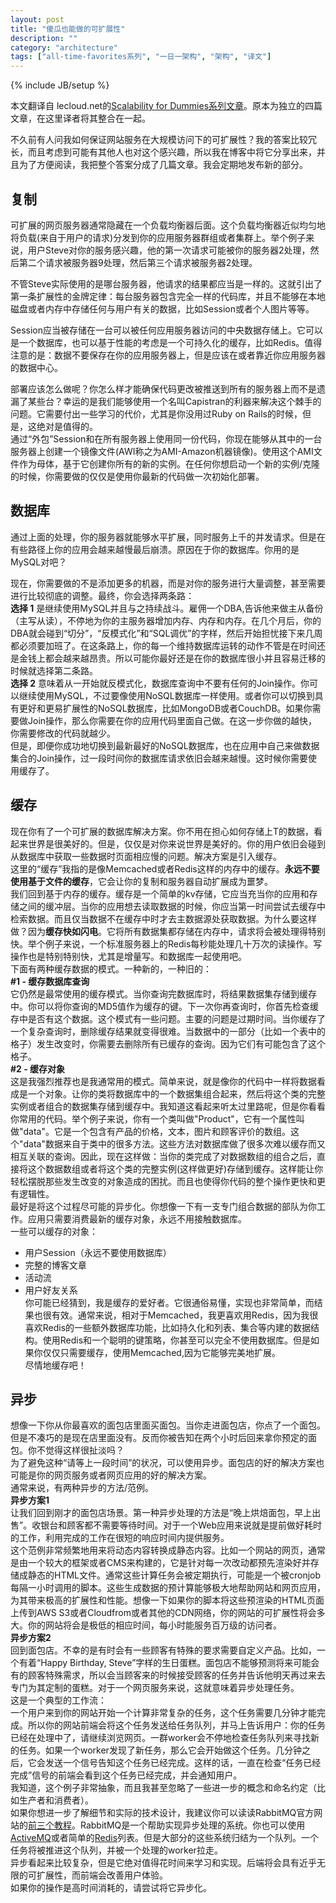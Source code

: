 ```yaml
---
layout: post
title: "傻瓜也能做的可扩展性"
description: ""
category: "architecture"
tags: ["all-time-favorites系列", "一日一架构", "架构", "译文"]
---
```

{% include JB/setup %}

本文翻译自 lecloud.net的[Scalability for Dummies系列文章](http://www.lecloud.net/search/scalability)。原本为独立的四篇文章，在这里译者将其整合在一起。  

不久前有人问我如何保证网站服务在大规模访问下的可扩展性？我的答案比较冗长，而且考虑到可能有其他人也对这个感兴趣，所以我在博客中将它分享出来，并且为了方便阅读，我把整个答案分成了几篇文章。我会定期地发布新的部分。  

## 复制
可扩展的网页服务器通常隐藏在一个负载均衡器后面。这个负载均衡器近似均匀地将负载(来自于用户的请求)分发到你的应用服务器群组或者集群上。举个例子来说，用户Steve对你的服务感兴趣，他的第一次请求可能被你的服务器2处理，然后第二个请求被服务器9处理，然后第三个请求被服务器2处理。  

不管Steve实际使用的是哪台服务器，他请求的结果都应当是一样的。这就引出了第一条扩展性的金牌定律：每台服务器包含完全一样的代码库，并且不能够在本地磁盘或者内存中存储任何与用户有关的数据，比如Session或者个人图片等等。  

Session应当被存储在一台可以被任何应用服务器访问的中央数据存储上。它可以是一个数据库，也可以基于性能的考虑是一个可持久化的缓存，比如Redis。值得注意的是：数据不要保存在你的应用服务器上，但是应该在或者靠近你应用服务器的数据中心。  

部署应该怎么做呢？你怎么样才能确保代码更改被推送到所有的服务器上而不是遗漏了某些台？幸运的是我们能够使用一个名叫Capistran的利器来解决这个棘手的问题。它需要付出一些学习的代价，尤其是你没用过Ruby on Rails的时候，但是，这绝对是值得的。  
通过“外包”Session和在所有服务器上使用同一份代码，你现在能够从其中的一台服务器上创建一个镜像文件(AWI称之为AMI-Amazon机器镜像)。使用这个AMI文件作为母体，基于它创建你所有的新的实例。在任何你想启动一个新的实例/克隆的时候，你需要做的仅仅是使用你最新的代码做一次初始化部署。  

## 数据库
通过上面的处理，你的服务器就能够水平扩展，同时服务上千的并发请求。但是在有些路径上你的应用会越来越慢最后崩溃。原因在于你的数据库。你用的是MySQL对吧？  

现在，你需要做的不是添加更多的机器，而是对你的服务进行大量调整，甚至需要进行比较彻底的调整。最终，你会选择两条路：  
**选择 1** 是继续使用MySQL并且与之持续战斗。雇佣一个DBA,告诉他来做主从备份（主写从读），不停地为你的主服务器增加内存、内存和内存。在几个月后，你的DBA就会碰到“切分”，“反模式化”和“SQL调优”的字样，然后开始担忧接下来几周都必须要加班了。在这条路上，你的每一个维持数据库运转的动作不管是在时间还是金钱上都会越来越昂贵。所以可能你最好还是在你的数据库很小并且容易迁移的时候就选择第二条路。  
**选择 2** 意味着从一开始就反模式化，数据库查询中不要有任何的Join操作。你可以继续使用MySQL，不过要像使用NoSQL数据库一样使用。或者你可以切换到具有更好和更易扩展性的NoSQL数据库，比如MongoDB或者CouchDB。如果你需要做Join操作，那么你需要在你的应用代码里面自己做。在这一步你做的越快，你需要修改的代码就越少。  
但是，即便你成功地切换到最新最好的NoSQL数据库，也在应用中自己来做数据集合的Join操作，过一段时间你的数据库请求依旧会越来越慢。这时候你需要使用缓存了。  

## 缓存
现在你有了一个可扩展的数据库解决方案。你不用在担心如何存储上T的数据，看起来世界是很美好的。但是，仅仅是对你来说世界是美好的。你的用户依旧会碰到从数据库中获取一些数据时页面相应慢的问题。解决方案是引入缓存。  
这里的“缓存”我指的是像Memcached或者Redis这样的内存中的缓存。**永远不要使用基于文件的缓存**，它会让你的复制和服务器自动扩展成为噩梦。  
我们回到基于内存的缓存。缓存是一个简单的kv存储，它应当充当你的应用和存储之间的缓冲层。当你的应用想去读取数据的时候，你应当第一时间尝试去缓存中检索数据。而且仅当数据不在缓存中时才去主数据源处获取数据。为什么要这样做？因为**缓存快如闪电**。它将所有数据集都存储在内存中，请求将会被处理得特别快。举个例子来说，一个标准服务器上的Redis每秒能处理几十万次的读操作。写操作也是特别特别快，尤其是增量写。和数据库一起使用吧。  
下面有两种缓存数据的模式。一种新的，一种旧的：  
**#1 - 缓存数据库查询**  
它仍然是最常使用的缓存模式。当你查询完数据库时，将结果数据集存储到缓存中。你可以将你查询的MD5值作为缓存的键。下一次你再查询时，你首先检查缓存中是否有这个数据。这个模式有一些问题。主要的问题是过期时间。当你缓存了一个复杂查询时，删除缓存结果就变得很难。当数据中的一部分（比如一个表中的格子）发生改变时，你需要去删除所有已缓存的查询。因为它们有可能包含了这个格子。  
**#2 - 缓存对象**  
这是我强烈推荐也是我通常用的模式。简单来说，就是像你的代码中一样将数据看成是一个对象。让你的类将数据库中的一个数据集组合起来，然后将这个类的完整实例或者组合的数据集存储到缓存中。我知道这看起来听太过里路呢，但是你看看你常用的代码。举个例子来说，你有一个类叫做"Product"，它有一个属性叫做"data"。它是一个包含有产品的价格，文本，图片和顾客评价的数组。这个"data"数据来自于类中的很多方法。这些方法对数据库做了很多次难以缓存而又相互关联的查询。因此，现在这样做：当你的类完成了对数据数组的组合之后，直接将这个数据数组或者将这个类的完整实例(这样做更好)存储到缓存。这样能让你轻松摆脱那些发生改变的对象造成的困扰。而且也使得你代码的整个操作更快和更有逻辑性。  
最好是将这个过程尽可能的异步化。你想像一下有一支专门组合数据的部队为你工作。应用只需要消费最新的缓存对象，永远不用接触数据库。  
一些可以缓存的对象：
* 用户Session（永远不要使用数据库）  
* 完整的博客文章  
* 活动流  
* 用户好友关系  
你可能已经猜到，我是缓存的爱好者。它很通俗易懂，实现也非常简单，而结果也很有效。通常来说，相对于Memcached，我更喜欢用Redis，因为我很喜欢Redis的一些额外数据库功能，比如持久化和列表、集合等内建的数据结构。使用Redis和一个聪明的键策略，你甚至可以完全不使用数据库。但是如果你仅仅只需要缓存，使用Memcached,因为它能够完美地扩展。  
尽情地缓存吧！  

## 异步
想像一下你从你最喜欢的面包店里面买面包。当你走进面包店，你点了一个面包。但是不凑巧的是现在店里面没有。反而你被告知在两个小时后回来拿你预定的面包。你不觉得这样很扯淡吗？  
为了避免这种“请等上一段时间”的状况，可以使用异步。面包店的好的解决方案也可能是你的网页服务或者网页应用的好的解决方案。  
通常来说，有两种异步的方法/范例。  
**异步方案1**  
让我们回到刚才的面包店场景。第一种异步处理的方法是“晚上烘焙面包，早上出售”。收银台和顾客都不需要等待时间。对于一个Web应用来说就是提前做好耗时的工作，利用完成的工作在很短的响应时间内提供服务。  
这个范例非常频繁地用来将动态内容转换成静态内容。比如一个网站的网页，通常是由一个较大的框架或者CMS来构建的，它是针对每一次改动都预先渲染好并存储成静态的HTML文件。通常这些计算任务会被定期执行，可能是一个被cronjob每隔一小时调用的脚本。这些生成数据的预计算能够极大地帮助网站和网页应用，为其带来极高的扩展性和性能。想像一下如果你的脚本将这些预渲染的HTML页面上传到AWS S3或者Cloudfrom或者其他的CDN网络，你的网站的可扩展性将会多大。你的网站将会是极低的相应时间，每小时能服务百万级的访问者。  
**异步方案2**  
回到面包店。不幸的是有时会有一些顾客有特殊的要求需要自定义产品。比如，一个有着“Happy Birthday, Steve”字样的生日蛋糕。面包店不能够预测将来可能会有的顾客特殊需求，所以会当顾客来的时候接受顾客的任务并告诉他明天再过来去专门为其定制的蛋糕。对于一个网页服务来说，这就意味着异步处理任务。  
这是一个典型的工作流：  
一个用户来到你的网站开始一个计算非常复杂的任务，这个任务需要几分钟才能完成。所以你的网站前端会将这个任务发送给任务队列，并马上告诉用户：你的任务已经在处理中了，请继续浏览网页。一群worker会不停地检查任务队列来寻找新的任务。如果一个worker发现了新任务，那么它会开始做这个任务。几分钟之后，它会发送一个信号告知这个任务已经完成。这样的话，一直在检查“任务已经完成”信号的前端会看到这个任务已经完成，并会通知用户。  
我知道，这个例子非常抽象，而且我甚至忽略了一些进一步的概念和命名约定（比如生产者和消费者）。  
如果你想进一步了解细节和实际的技术设计，我建议你可以读读RabbitMQ官方网站的[前三个教程](http://www.rabbitmq.com/tutorials/tutorial-six-python.html)。RabbitMQ是一个帮助实现异步处理的系统。你也可以使用[ActiveMQ](http://activemq.apache.org/)或者简单的[Redis](http://redis.io/)列表。但是大部分的这些系统归结为一个队列。一个任务将被推进这个队列，并被一个处理的worker拉走。  
异步看起来比较复杂，但是它绝对值得花时间来学习和实现。后端将会具有近乎无限的可扩展性，而前端会改善用户体验。  
如果你的操作是高时间消耗的，请尝试将它异步化。  


